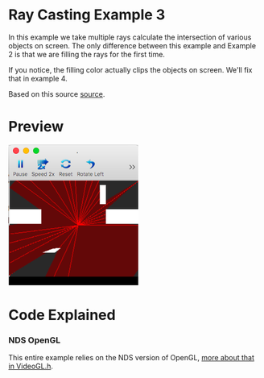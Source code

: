 # Ray Casting Example 3
In this example we take multiple rays calculate the intersection of various objects on screen. The only difference between this example and Example 2 is that we are filling the rays for the first time.

If you notice, the filling color actually clips the objects on screen. We'll fix that in example 4.

Based on this source [source](https://github.com/ncase/sight-and-light/blob/gh-pages/draft3.html).

# Preview

![raycasting_example 3](./preview/example_3.png)

# Code Explained
### NDS OpenGL
This entire example relies on the NDS version of OpenGL, [more about that in VideoGL.h](http://libnds.devkitpro.org/videoGL_8h.html).
